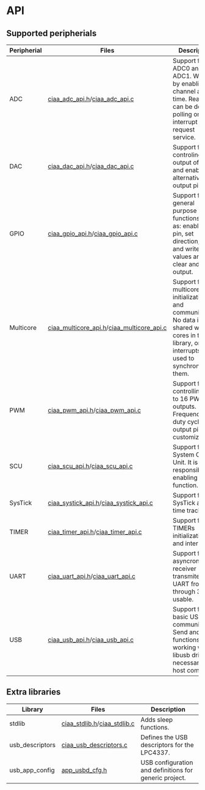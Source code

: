 # API

## Supported peripherials

| Peripherial | Files | Description |
| --- | --- | --- |
| ADC | [ciaa_adc_api.h]/[ciaa_adc_api.c] | Support for ADC0 and ADC1. Works by enabling one channel at a time. Reading can be done by polling or interrupt request service.
| DAC | [ciaa_dac_api.h]/[ciaa_dac_api.c] | Support for controling output of DAC and enabling alternative output pin.
| GPIO | [ciaa_gpio_api.h]/[ciaa_gpio_api.c] | Support for general purpose functions such as: enable GPIO pin, set direction, read and write values and set, clear and xor output. 
| Multicore | [ciaa_multicore_api.h]/[ciaa_multicore_api.c] | Support for multicore initialization and communication. No data is shared within cores in this library, only interrupts are used to synchronize them.
| PWM | [ciaa_pwm_api.h]/[ciaa_pwm_api.c] | Support for controlling up to 16 PWM outputs. Frequency, duty cycle and output pins are customizable.
| SCU | [ciaa_scu_api.h]/[ciaa_scu_api.c] | Support for System Control Unit. It is responsible for enabling a pin function.
| SysTick | [ciaa_systick_api.h]/[ciaa_systick_api.c] | Support for SysTick and time tracking.
| TIMER | [ciaa_timer_api.h]/[ciaa_timer_api.c] | Support for TIMERs initialization and interrupts.
| UART | [ciaa_uart_api.h]/[ciaa_uart_api.c] | Support for asyncronous receiver transmiter. All UART from 0 through 3 are usable.
| USB | [ciaa_usb_api.h]/[ciaa_usb_api.c] | Support for basic USB communication. Send and read functions working with libusb drivers necessary in host computer.

## Extra libraries

| Library | Files | Description |
| --- | --- | --- |
| stdlib | [ciaa_stdlib.h]/[ciaa_stdlib.c] | Adds sleep functions.
| usb_descriptors | [ciaa_usb_descriptors.c] | Defines the USB descriptors for the LPC4337.
| usb_app_config | [app_usbd_cfg.h] | USB configuration and definitions for generic project.

[ciaa_gpio_api.h]: ciaa_api_common/inc/ciaa_gpio_api.h
[ciaa_gpio_api.c]: ciaa_api_common/src/ciaa_gpio_api.c
[ciaa_adc_api.h]: ciaa_api_common/inc/ciaa_adc_api.h
[ciaa_adc_api.c]: ciaa_api_common/src/ciaa_adc_api.c
[ciaa_dac_api.h]: ciaa_api_common/inc/ciaa_dac_api.h
[ciaa_dac_api.c]: ciaa_api_common/src/ciaa_dac_api.c
[ciaa_pwm_api.h]: ciaa_api_common/inc/ciaa_pwm_api.h
[ciaa_pwm_api.c]: ciaa_api_common/src/ciaa_pwm_api.c
[ciaa_scu_api.h]: ciaa_api_common/inc/ciaa_scu_api.h
[ciaa_scu_api.c]: ciaa_api_common/src/ciaa_scu_api.c
[ciaa_systick_api.h]: ciaa_api_common/inc/ciaa_systick_api.h
[ciaa_systick_api.c]: ciaa_api_common/src/ciaa_systick_api.c
[ciaa_timer_api.h]: ciaa_api_common/inc/ciaa_timer_api.h
[ciaa_timer_api.c]: ciaa_api_common/src/ciaa_timer_api.c
[ciaa_stdlib.h]: ciaa_api_common/inc/ciaa_stdlib.h
[ciaa_stdlib.c]: ciaa_api_common/src/ciaa_stdlib.c
[ciaa_uart_api.h]: ciaa_api_common/inc/ciaa_uart_api.h
[ciaa_uart_api.c]: ciaa_api_common/src/ciaa_uart_api.c
[ciaa_usb_api.h]: ciaa_api_common/inc/ciaa_usb_api.h
[ciaa_usb_api.c]: ciaa_api_common/src/ciaa_usb_api.c
[ciaa_usb_descriptors.c]: ciaa_api_common/src/ciaa_usb_descriptors.c
[app_usbd_cfg.h]: ciaa_api_common/inc/app_usbd_cfg.h
[ciaa_multicore_api.h]: ciaa_api_common/inc/ciaa_multicore_api.h
[ciaa_multicore_api.c]: ciaa_api_common/src/ciaa_multicore_api.c